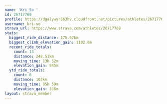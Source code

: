 ```yaml
---
name: 'Kri So '
id: 26717769
profile: https://dgalywyr863hv.cloudfront.net/pictures/athletes/26717769/7761026/14/large.jpg
username: kri-so
strava_url: https://www.strava.com/athletes/26717769
stats:
  biggest_ride_distance: 175.67km
  biggest_climb_elevation_gain: 1102.6m
  recent_ride_totals:
    count: 13
    distance: 248.51km
    moving_time: 13h 52m
    elevation_gain: 845m
  ytd_ride_totals:
    count: 6
    distance: 103km
    moving_time: 05h 59m
    elevation_gain: 336m
layout: strava_member
--- 
```

